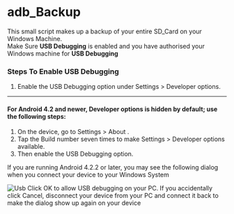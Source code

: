 # adb_Backup
This small script makes up a backup of your entire SD_Card on your Windows Machine.<br>
Make Sure <b>USB Debugging</b> is enabled and you have authorised your Windows machine for <b>USB Debugging</b>

<h3>Steps To Enable USB Debugging</h3>
<ol>
<li>Enable the USB Debugging option under Settings > Developer options.</li>
</ol>
<hr>
<h4>For Android 4.2 and newer, Developer options is hidden by default; use the following steps:</h4>
<ol>
<li>On the device, go to Settings > About <device>.</li>
<li>Tap the Build number seven times to make Settings > Developer options available.</li>
<li>Then enable the USB Debugging option.</li>
</ol>

If you are running Android 4.2.2 or later, you may see the following dialog when you connect your device to your Windows System

<img src='https://www.embarcadero.com/starthere/xe5/mobdevsetup/android/en/300px-AndroidEnableUSBDebuggingDialog.png' alt = Usb Debugging Diaolog Box>
Click OK to allow USB debugging on your PC. If you accidentally click Cancel, disconnect your device from your PC and connect it back to make the dialog show up again on your device
